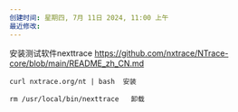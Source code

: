 ```yaml
---
创建时间: 星期四, 7月 11日 2024, 11:00 上午
最近修改: 
---
```

安装测试软件nexttrace
https://github.com/nxtrace/NTrace-core/blob/main/README_zh_CN.md
```
curl nxtrace.org/nt | bash  安装

rm /usr/local/bin/nexttrace   卸载
```
